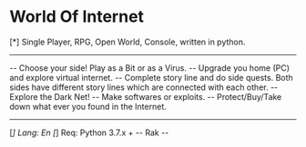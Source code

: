 # World Of Internet
[*] Single Player, RPG, Open World, Console, written in python.
***************
-- Choose your side! Play as a Bit or as a Virus.
-- Upgrade you home (PC) and explore virtual internet.
-- Complete story line and do side quests. Both sides have different story lines which are connected with each other.
-- Explore the Dark Net!
-- Make softwares or exploits.
-- Protect/Buy/Take down what ever you found in the Internet.
***************
[*] Lang: En
[*] Req: Python 3.7.x +
-- Rak --
